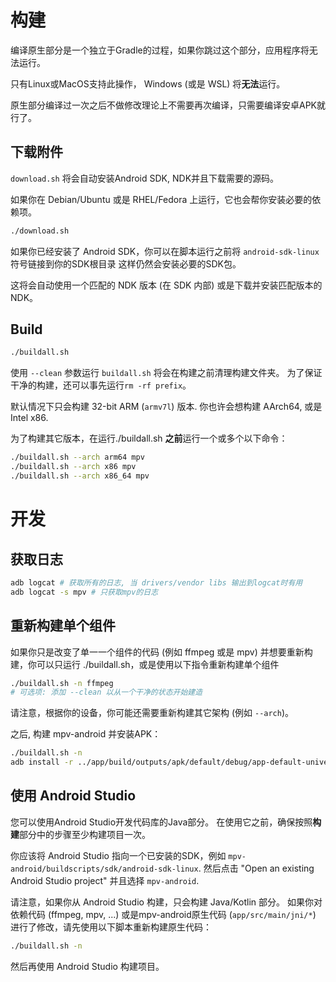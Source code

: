 # 构建

编译原生部分是一个独立于Gradle的过程，如果你跳过这个部分，应用程序将无法运行。

只有Linux或MacOS支持此操作， Windows (或是 WSL) 将**无法**运行。

原生部分编译过一次之后不做修改理论上不需要再次编译，只需要编译安卓APK就行了。

## 下载附件


`download.sh` 将会自动安装Android SDK, NDK并且下载需要的源码。

如果你在 Debian/Ubuntu 或是 RHEL/Fedora 上运行，它也会帮你安装必要的依赖项。

```sh
./download.sh
```

如果你已经安装了 Android SDK，你可以在脚本运行之前将 `android-sdk-linux` 符号链接到你的SDK根目录 
这样仍然会安装必要的SDK包。

这将会自动使用一个匹配的 NDK 版本 (在 SDK 内部) 或是下载并安装匹配版本的 NDK。

## Build

```sh
./buildall.sh
```

使用 `--clean` 参数运行 `buildall.sh` 将会在构建之前清理构建文件夹。
为了保证干净的构建，还可以事先运行`rm -rf prefix`。

默认情况下只会构建 32-bit ARM (`armv7l`) 版本.
你也许会想构建 AArch64, 或是 Intel x86.

为了构建其它版本，在运行./buildall.sh **之前**运行一个或多个以下命令：
```sh
./buildall.sh --arch arm64 mpv
./buildall.sh --arch x86 mpv
./buildall.sh --arch x86_64 mpv
```

# 开发

## 获取日志

```sh
adb logcat # 获取所有的日志, 当 drivers/vendor libs 输出到logcat时有用
adb logcat -s mpv # 只获取mpv的日志
```

## 重新构建单个组件

如果你只是改变了单一一个组件的代码 (例如 ffmpeg 或是 mpv) 并想要重新构建，你可以只运行 ./buildall.sh，或是使用以下指令重新构建单个组件

```sh
./buildall.sh -n ffmpeg
# 可选项: 添加 --clean 以从一个干净的状态开始建造
```

请注意，根据你的设备，你可能还需要重新构建其它架构 (例如 `--arch`)。

之后, 构建 mpv-android 并安装APK：

```sh
./buildall.sh -n
adb install -r ../app/build/outputs/apk/default/debug/app-default-universal-debug.apk
```

## 使用 Android Studio

您可以使用Android Studio开发代码库的Java部分。 在使用它之前，确保按照**构建**部分中的步骤至少构建项目一次。

你应该将 Android Studio 指向一个已安装的SDK，例如 `mpv-android/buildscripts/sdk/android-sdk-linux`.
然后点击 "Open an existing Android Studio project" 并且选择 `mpv-android`.

请注意，如果你从 Android Studio 构建，只会构建 Java/Kotlin 部分。
如果你对依赖代码 (ffmpeg, mpv, ...) 或是mpv-android原生代码 (`app/src/main/jni/*`) 进行了修改，请先使用以下脚本重新构建原生代码：

```sh
./buildall.sh -n
```

然后再使用 Android Studio 构建项目。
